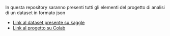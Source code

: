 In questa repository saranno presenti tutti gli elementi del progetto di analisi di un dataset in formato json

- [Link al dataset presente su kaggle](https://www.kaggle.com/datasets/lgalbavt/plane-crashes-in-usa?select=Accidents.json)
- [Link al progetto su Colab](https://colab.research.google.com/drive/1K7TrFzboi4FBEGx4wNPBvwUIOmDRZWpU?usp=sharing)
